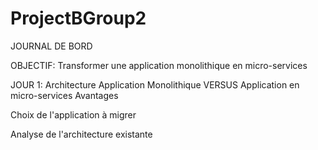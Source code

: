 # ProjectBGroup2

JOURNAL DE BORD

OBJECTIF: Transformer une application monolithique en micro-services

JOUR 1:
Architecture Application Monolithique VERSUS Application en micro-services
Avantages

Choix de l'application à migrer

Analyse de l'architecture existante
